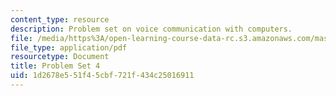 ```yaml
---
content_type: resource
description: Problem set on voice communication with computers.
file: /media/https%3A/open-learning-course-data-rc.s3.amazonaws.com/mas-632-conversational-computer-systems-fall-2008/1d2678e551f45cbf721f434c25016911_ps4.pdf
file_type: application/pdf
resourcetype: Document
title: Problem Set 4
uid: 1d2678e5-51f4-5cbf-721f-434c25016911
---
```


